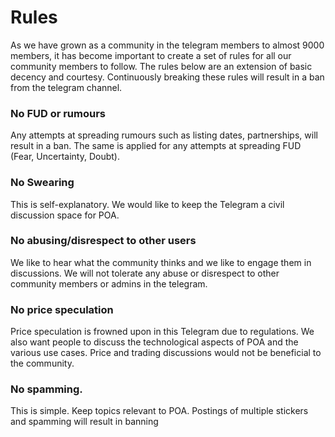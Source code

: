 # Rules

As we have grown as a community in the telegram members to almost 9000 members, it has become important to create a set of rules for all our community members to follow. The rules below are an extension of basic decency and courtesy. Continuously breaking these rules will result in a ban from the telegram channel. 

### No FUD or rumours
Any attempts at spreading rumours such as listing dates, partnerships,  will result in a ban. The same is applied for any attempts at spreading FUD (Fear, Uncertainty, Doubt). 

### No Swearing
This is self-explanatory. We would like to keep the Telegram a civil discussion space for POA.

### No abusing/disrespect to other users
We like to hear what the community thinks and we like to engage them in discussions. We will not tolerate any abuse or disrespect to other community members or admins in the telegram. 

### No price speculation
Price speculation is frowned upon in this Telegram due to regulations. We also want people to discuss the technological aspects of POA and the various use cases. Price and trading discussions would not be beneficial to the community.

### No spamming.
This is simple. Keep topics relevant to POA. Postings of multiple stickers and spamming will result in banning